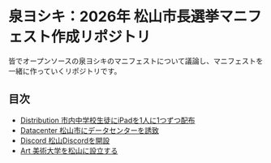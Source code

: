 # 泉ヨシキ：2026年 松山市長選挙マニフェスト作成リポジトリ
皆でオープンソースの泉ヨシキのマニフェストについて議論し、マニフェストを一緒に作っていくリポジトリです。
## 目次
- [Distribution 市内中学校生徒にiPadを1人に1つずつ配布](https://github.com/minmin0530/matsuyama-city-election/blob/main/docs/distribution-ipad.md)
- [Datacenter 松山市にデータセンターを誘致](https://github.com/minmin0530/matsuyama-city-election/blob/main/docs/datacenter.md)
- [Discord 松山Discordを開設](https://github.com/minmin0530/matsuyama-city-election/blob/main/docs/discord.md)
- [Art 美術大学を松山に設立する](https://github.com/minmin0530/matsuyama-city-election/blob/main/docs/art-college.md)
